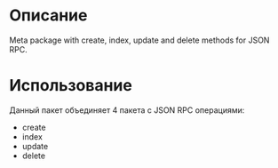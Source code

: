 # Описание

Meta package with create, index, update and delete methods for JSON RPC.

# Использование

Данный пакет объединяет 4 пакета с JSON RPC операциями:

- create
- index
- update
- delete